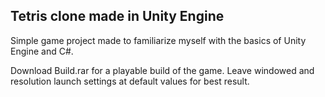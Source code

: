 Tetris clone made in Unity Engine
---------------------------------

Simple game project made to familiarize myself with the basics of Unity Engine and C#.

Download Build.rar for a playable build of the game. Leave windowed and resolution launch settings at default values for best result.

